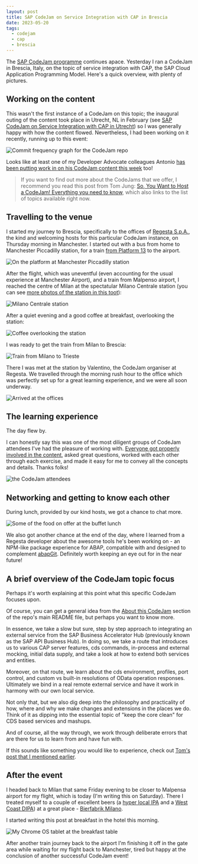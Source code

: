 ```yaml
---
layout: post
title: SAP CodeJam on Service Integration with CAP in Brescia
date: 2023-05-20
tags:
  - codejam
  - cap
  - brescia
---
```

The [SAP CodeJam programme](https://groups.community.sap.com/t5/sap-codejam/eb-p/codejam-events) continues apace. Yesterday I ran a CodeJam in Brescia, Italy, on the topic of service integration with CAP, the SAP Cloud Application Programming Model. Here's a quick overview, with plenty of pictures.

## Working on the content

This wasn't the first instance of a CodeJam on this topic; the inaugural outing of the content took place in Utrecht, NL in February (see [SAP CodeJam on Service Integration with CAP in Utrecht](/blog/posts/2023/02/11/sap-codejam-on-service-integration-with-cap-in-utrecht/)) so I was generally happy with how the content flowed. Nevertheless, I had been working on it recently, running up to this event:

![Commit frequency graph for the CodeJam repo](/images/2023/05/commits.png)

Looks like at least one of my Developer Advocate colleagues Antonio [has been putting work in on his CodeJam content this week](https://fedi.ajmaradiaga.com/@antonio/110395822934061159) too!

> If you want to find out more about the CodeJams that we offer, I recommend you read this post from Tom Jung: [So, You Want to Host a CodeJam! Everything you need to know](https://groups.community.sap.com/t5/sap-codejam-blog-posts/so-you-want-to-host-a-codejam-everything-you-need-to-know/ba-p/221415), which also links to the list of topics available right now. 

## Travelling to the venue

I started my journey to Brescia, specifically to the offices of [Regesta S.p.A.](https://www.regestaitalia.eu/), the kind and welcoming hosts for this particular CodeJam instance, on Thursday morning in Manchester. I started out with a bus from home to Manchester Piccadilly station, for a train [from Platform 13](https://hachyderm.io/@qmacro/110389088154110866) to the airport.

![On the platform at Manchester Piccadilly station](/images/2023/05/platform-transpennine.jpg)

After the flight, which was uneventful (even accounting for the usual experience at Manchester Airport), and a train from Malpenso airport, I reached the centre of Milan at the spectatular Milano Centrale station (you can see [more photos of the station in this toot](https://hachyderm.io/@qmacro/110391127955702939)):

![Milano Centrale station](/images/2023/05/milano-centrale.jpg)

After a quiet evening and a good coffee at breakfast, overlooking the station:

![Coffee overlooking the station](/images/2023/05/coffee-station.jpg)

I was ready to get the train from Milan to Brescia:

![Train from Milano to Trieste](/images/2023/05/train-milano-to-trieste.jpg)

There I was met at the station by Valentino, the CodeJam organiser at Regesta. We travelled through the morning rush hour to the office which was perfectly set up for a great learning experience, and we were all soon underway.

![Arrived at the offices](/images/2023/05/outside-regesta-offices.jpg)

## The learning experience

The day flew by. 

I can honestly say this was one of the most diligent groups of CodeJam attendees I've had the pleasure of working with. [Everyone got properly involved in the content](https://twitter.com/qmacro/status/1659467428093390849), asked great questions, worked with each other through each exercise, and made it easy for me to convey all the concepts and details. Thanks folks!

![the CodeJam attendees](/images/2023/05/codejam-attendees.jpg)

## Networking and getting to know each other

During lunch, provided by our kind hosts, we got a chance to chat more. 

![Some of the food on offer at the buffet lunch](/images/2023/05/buffet-lunch.jpg)

We also got another chance at the end of the day, where I learned from a Regesta developer about the awesome tools he's been working on - an NPM-like package experience for ABAP, compatible with and designed to complement [abapGit](https://abapgit.org/). Definitely worth keeping an eye out for in the near future!

## A brief overview of the CodeJam topic focus

Perhaps it's worth explaining at this point what this specific CodeJam focuses upon. 

Of course, you can get a general idea from the [About this CodeJam](https://github.com/SAP-samples/cap-service-integration-codejam#about-this-codejam) section of the repo's main README file, but perhaps you want to know more. 

In essence, we take a slow but sure, step by step approach to integrating an external service from the SAP Business Accelerator Hub (previously known as the SAP API Business Hub). In doing so, we take a route that introduces us to various CAP server features, cds commands, in-process and external mocking, initial data supply, and take a look at how to extend both services and entities. 

Moreover, on that route, we learn about the cds environment, profiles, port control, and custom vs built-in resolutions of OData operation responses. Ultimately we bind in a real remote external service and have it work in harmony with our own local service. 

Not only that, but we also dig deep into the philosophy and practicality of how, where and why we make changes and extensions in the places we do. Think of it as dipping into the essential topic of "keep the core clean" for CDS based services and mashups. 

And of course, all the way through, we work through deliberate errors that are there for us to learn from and have fun with. 

If this sounds like something you would like to experience, check out [Tom's post that I mentioned earlier](https://groups.community.sap.com/t5/sap-codejam-blog-posts/so-you-want-to-host-a-codejam-everything-you-need-to-know/ba-p/221415). 

## After the event

I headed back to Milan that same Friday evening to be closer to Malpensa airport for my flight, which is today (I'm writing this on Saturday). There I treated myself to a couple of excellent beers (a [hyper local IPA](https://untappd.com/user/qmacro/checkin/1275581325) and a [West Coast DIPA](https://untappd.com/user/qmacro/checkin/1275585970)) at a great place - [Bierfabrik Milano](https://goo.gl/maps/uJmZMWgriDsEyKAL8). 

I started writing this post at breakfast in the hotel this morning. 

![My Chrome OS tablet at the breakfast table](/images/2023/05/at-breakfast.png)

After another train journey back to the airport I'm finishing it off in the gate area while waiting for my flight back to Manchester, tired but happy at the conclusion of another successful CodeJam event!
